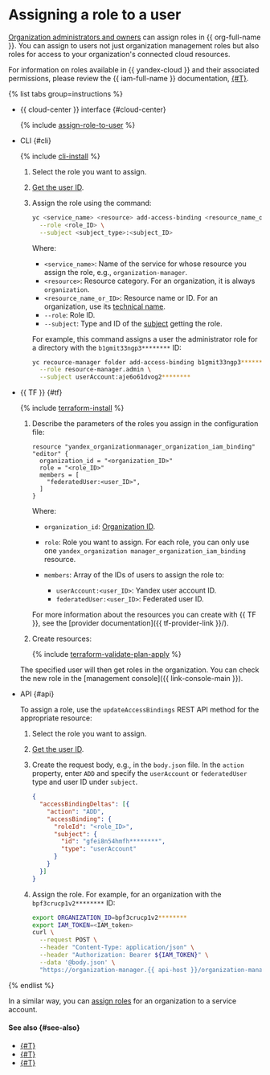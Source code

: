 # Assigning a role to a user

[Organization administrators and owners](add-org-admin.md) can assign roles in {{ org-full-name }}. You can assign to users not just organization management roles but also roles for access to your organization's connected cloud resources.

For information on roles available in {{ yandex-cloud }} and their associated permissions, please review the {{ iam-full-name }} documentation, [{#T}](../../iam/roles-reference.md).

{% list tabs group=instructions %}

- {{ cloud-center }} interface {#cloud-center}

  {% include [assign-role-to-user](../../_includes/organization/assign-role-to-user.md) %}

- CLI {#cli}

  {% include [cli-install](../../_includes/cli-install.md) %}

  1. Select the role you want to assign.

  1. [Get the user ID](../operations/users-get.md).

  1. Assign the role using the command:

      ```bash
      yc <service_name> <resource> add-access-binding <resource_name_or_ID> \
        --role <role_ID> \
        --subject <subject_type>:<subject_ID>
      ```

      Where:

      * `<service_name>`: Name of the service for whose resource you assign the role, e.g., `organization-manager`.
      * `<resource>`: Resource category. For an organization, it is always `organization`.
      * `<resource_name_or_ID>`: Resource name or ID. For an organization, use its [technical name](../operations/org-profile.md).
      * `--role`: Role ID.
      * `--subject`: Type and ID of the [subject](../../iam/concepts/access-control/index.md#subject) getting the role.

      For example, this command assigns a user the administrator role for a directory with the `b1gmit33ngp3********` ID:

      ```bash
      yc recource-manager folder add-access-binding b1gmit33ngp3******** \
        --role resource-manager.admin \
        --subject userAccount:aje6o61dvog2********
      ```

- {{ TF }} {#tf}

  {% include [terraform-install](../../_includes/terraform-install.md) %}

  1. Describe the parameters of the roles you assign in the configuration file:

      ```hcl
      resource "yandex_organizationmanager_organization_iam_binding" "editor" {
        organization_id = "<organization_ID>"
        role = "<role_ID>"
        members = [
          "federatedUser:<user_ID>",
        ]
      }
      ```

      Where:

      * `organization_id`: [Organization ID](./organization-get-id.md).
      * `role`: Role you want to assign. For each role, you can only use one `yandex_organization manager_organization_iam_binding` resource.
      * `members`: Array of the IDs of users to assign the role to:

        * `userAccount:<user_ID>`: Yandex user account ID.
        * `federatedUser:<user_ID>`: Federated user ID.

      For more information about the resources you can create with {{ TF }}, see the [provider documentation]({{ tf-provider-link }}/).

  1. Create resources:

      {% include [terraform-validate-plan-apply](../../_tutorials/_tutorials_includes/terraform-validate-plan-apply.md) %}

  The specified user will then get roles in the organization. You can check the new role in the [management console]({{ link-console-main }}).

- API {#api}

  To assign a role, use the `updateAccessBindings` REST API method for the appropriate resource:

  1. Select the role you want to assign.

  1. [Get the user ID](../operations/users-get.md).

  1. Create the request body, e.g., in the `body.json` file. In the `action` property, enter `ADD` and specify the `userAccount` or `federatedUser` type and user ID under `subject`.

      ```json
      {
        "accessBindingDeltas": [{
          "action": "ADD",
          "accessBinding": {
            "roleId": "<role_ID>",
            "subject": {
              "id": "gfei8n54hmfh********",
              "type": "userAccount"
            }
          }
        }]
      }
      ```

  1. Assign the role. For example, for an organization with the `bpf3crucp1v2********` ID:

      ```bash
      export ORGANIZATION_ID=bpf3crucp1v2********
      export IAM_TOKEN=<IAM_token>
      curl \
        --request POST \
        --header "Content-Type: application/json" \
        --header "Authorization: Bearer ${IAM_TOKEN}" \
        --data '@body.json' \
        "https://organization-manager.{{ api-host }}/organization-manager/v1/organizations/${ORGANIZATION_ID}:updateAccessBindings"
      ```

{% endlist %}

In a similar way, you can [assign roles](../../iam/operations/sa/assign-role-for-sa.md#binding-role-organization) for an organization to a service account.

#### See also {#see-also}

* [{#T}](../../iam/operations/sa/set-access-bindings.md)
* [{#T}](../../resource-manager/operations/cloud/set-access-bindings.md)
* [{#T}](../../resource-manager/operations/folder/set-access-bindings.md)

